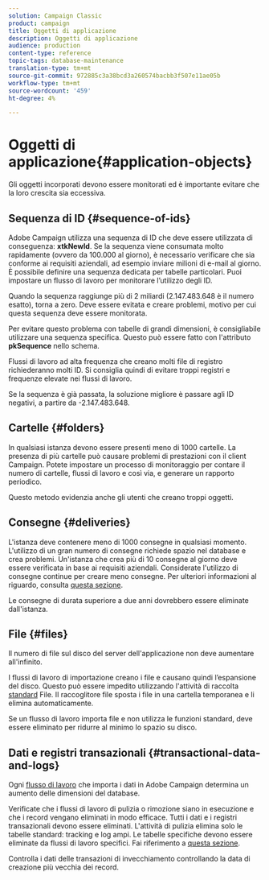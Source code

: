 ```yaml
---
solution: Campaign Classic
product: campaign
title: Oggetti di applicazione
description: Oggetti di applicazione
audience: production
content-type: reference
topic-tags: database-maintenance
translation-type: tm+mt
source-git-commit: 972885c3a38bcd3a260574bacbb3f507e11ae05b
workflow-type: tm+mt
source-wordcount: '459'
ht-degree: 4%

---
```



# Oggetti di applicazione{#application-objects}

Gli oggetti incorporati devono essere monitorati ed è importante evitare che la loro crescita sia eccessiva.

## Sequenza di ID {#sequence-of-ids}

 Adobe Campaign utilizza una sequenza di ID che deve essere utilizzata di conseguenza: **xtkNewId**. Se la sequenza viene consumata molto rapidamente (ovvero da 100.000 al giorno), è necessario verificare che sia conforme ai requisiti aziendali, ad esempio inviare milioni di e-mail al giorno. È possibile definire una sequenza dedicata per tabelle particolari. Puoi impostare un flusso di lavoro per monitorare l’utilizzo degli ID.

Quando la sequenza raggiunge più di 2 miliardi (2.147.483.648 è il numero esatto), torna a zero. Deve essere evitata e creare problemi, motivo per cui questa sequenza deve essere monitorata.

Per evitare questo problema con tabelle di grandi dimensioni, è consigliabile utilizzare una sequenza specifica. Questo può essere fatto con l&#39;attributo **pkSequence** nello schema.

Flussi di lavoro ad alta frequenza che creano molti file di registro richiederanno molti ID. Si consiglia quindi di evitare troppi registri e frequenze elevate nei flussi di lavoro.

Se la sequenza è già passata, la soluzione migliore è passare agli ID negativi, a partire da -2.147.483.648.

## Cartelle {#folders}

In qualsiasi istanza devono essere presenti meno di 1000 cartelle. La presenza di più cartelle può causare problemi di prestazioni con il client Campaign. Potete impostare un processo di monitoraggio per contare il numero di cartelle, flussi di lavoro e così via, e generare un rapporto periodico.

Questo metodo evidenzia anche gli utenti che creano troppi oggetti.

## Consegne {#deliveries}

L&#39;istanza deve contenere meno di 1000 consegne in qualsiasi momento. L&#39;utilizzo di un gran numero di consegne richiede spazio nel database e crea problemi. Un&#39;istanza che crea più di 10 consegne al giorno deve essere verificata in base ai requisiti aziendali. Considerate l&#39;utilizzo di consegne continue per creare meno consegne. Per ulteriori informazioni al riguardo, consulta [questa sezione](../../workflow/using/continuous-delivery.md).

Le consegne di durata superiore a due anni dovrebbero essere eliminate dall&#39;istanza.

## File {#files}

Il numero di file sul disco del server dell&#39;applicazione non deve aumentare all&#39;infinito.

I flussi di lavoro di importazione creano i file e causano quindi l’espansione del disco. Questo può essere impedito utilizzando l&#39;attività di raccolta [standard](../../workflow/using/file-collector.md) File. Il raccoglitore file sposta i file in una cartella temporanea e li elimina automaticamente.

Se un flusso di lavoro importa file e non utilizza le funzioni standard, deve essere eliminato per ridurre al minimo lo spazio su disco.

## Dati e registri transazionali {#transactional-data-and-logs}

Ogni [flusso di lavoro](../../workflow/using/data-life-cycle.md#work-table) che importa i dati in  Adobe Campaign determina un aumento delle dimensioni del database.

Verificate che i flussi di lavoro di pulizia o rimozione siano in esecuzione e che i record vengano eliminati in modo efficace. Tutti i dati e i registri transazionali devono essere eliminati. L&#39;attività di pulizia elimina solo le tabelle standard: tracking e log ampi. Le tabelle specifiche devono essere eliminate da flussi di lavoro specifici. Fai riferimento a [questa sezione](../../workflow/using/monitoring-workflow-execution.md#purging-the-logs).

Controlla i dati delle transazioni di invecchiamento controllando la data di creazione più vecchia dei record.
